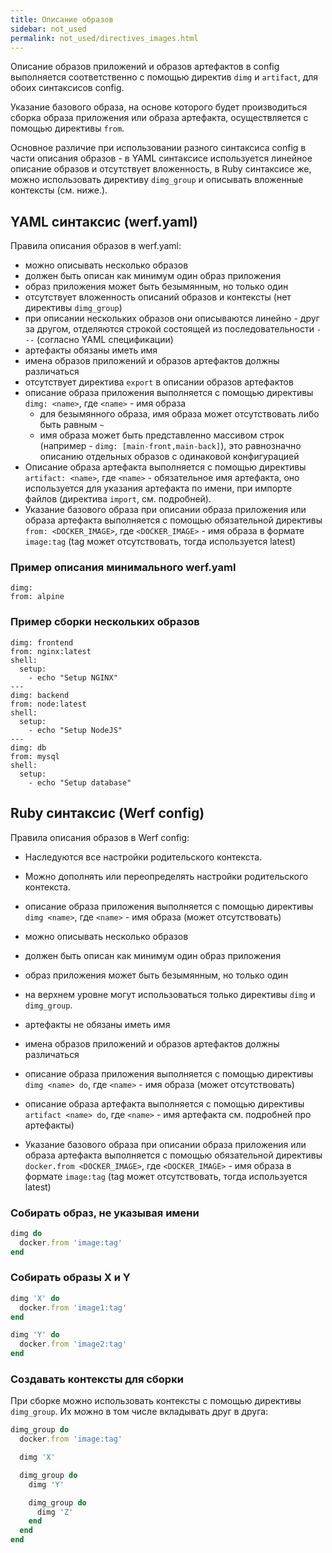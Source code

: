 ```yaml
---
title: Описание образов
sidebar: not_used
permalink: not_used/directives_images.html
---
```


Описание образов приложений и образов артефактов в config выполняется соответственно с помощью директив `dimg` и `artifact`, для обоих синтаксисов config.

Указание базового образа, на основе которого будет производиться сборка образа приложения или образа артефакта, осуществляется с помощью директивы `from`.

Основное различие при использовании разного синтаксиса config в части описания образов - в YAML синтаксисе используется линейное описание образов и отсутствует вложенность, в Ruby синтаксисе же, можно использовать директиву `dimg_group` и описывать вложенные контексты (см. ниже.).


## YAML синтаксис (werf.yaml)

Правила описания образов в werf.yaml:
* можно описывать несколько образов
* должен быть описан как минимум один образ приложения
* образ приложения может быть безымянным, но только один
* отсутствует вложенность описаний образов и контексты (нет директивы `dimg_group`)
* при описании нескольких образов они описываются линейно - друг за другом, отделяются строкой состоящей из последовательности `---` (согласно YAML спецификации)
* артефакты обязаны иметь имя
* имена образов приложений и образов артефактов должны различаться
* отсутствует директива `export` в описании образов артефактов
* описание образа приложения выполняется с помощью директивы `dimg: <name>`, где `<name>` - имя образа
    * для безымянного образа, имя образа может отсутствовать либо быть равным `~`
    * имя образа может быть представленно массивом строк (например - `dimg: [main-front,main-back]`), это равнозначно описанию отдельных образов с одинаковой конфигурацией
* Описание образа артефакта выполняется с помощью директивы `artifact: <name>`, где `<name>` - обязательное имя артефакта, оно используется для указания артефакта по имени, при импорте файлов (директива `import`, см. подробней).
* Указание базового образа при описании образа приложения или образа артефакта выполняется с помощью обязательной директивы `from: <DOCKER_IMAGE>`, где `<DOCKER_IMAGE>` - имя образа в формате `image:tag` (tag может отсутствовать, тогда используется latest)

### Пример описания минимального werf.yaml

```
dimg:
from: alpine
```

### Пример сборки нескольких образов

```
dimg: frontend
from: nginx:latest
shell:
  setup:
    - echo "Setup NGINX"
---
dimg: backend
from: node:latest
shell:
  setup:
    - echo "Setup NodeJS"
---
dimg: db
from: mysql
shell:
  setup:
    - echo "Setup database"
```


## Ruby синтаксис (Werf config)

Правила описания образов в Werf config:

* Наследуются все настройки родительского контекста.
* Можно дополнять или переопределять настройки родительского контекста.
* описание образа приложения выполняется с помощью директивы `dimg <name>`, где `<name>` - имя образа (может отсутствовать)

* можно описывать несколько образов
* должен быть описан как минимум один образ приложения
* образ приложения может быть безымянным, но только один
* на верхнем уровне могут использоваться только директивы `dimg` и `dimg_group`.
* артефакты не обязаны иметь имя
* имена образов приложений и образов артефактов должны различаться
* описание образа приложения выполняется с помощью директивы `dimg <name> do`, где `<name>` - имя образа (может отсутствовать)
* описание образа артефакта выполняется с помощью директивы `artifact <name> do`, где `<name>` - имя артефакта см. подробней про артефакты)
* Указание базового образа при описании образа приложения или образа артефакта выполняется с помощью обязательной директивы `docker.from <DOCKER_IMAGE>`, где `<DOCKER_IMAGE>` - имя образа в формате `image:tag` (tag может отсутствовать, тогда используется latest)


### Собирать образ, не указывая имени
```ruby
dimg do
  docker.from 'image:tag'
end
```

### Собирать образы X и Y
```ruby
dimg 'X' do
  docker.from 'image1:tag'
end

dimg 'Y' do
  docker.from 'image2:tag'
end
```

### Создавать контексты для сборки

При сборке можно использовать контексты с помощью директивы `dimg_group`. Их можно в том числе вкладывать друг в друга:

```ruby
dimg_group do
  docker.from 'image:tag'

  dimg 'X'

  dimg_group do
    dimg 'Y'

    dimg_group do
      dimg 'Z'
    end
  end
end
```

